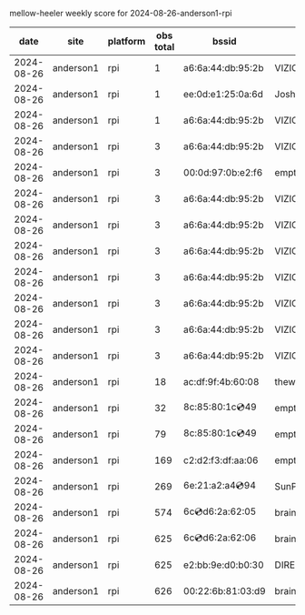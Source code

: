 mellow-heeler weekly score for 2024-08-26-anderson1-rpi

|date|site|platform|obs total|bssid|ssid|lat|lng|
|--|--|--|--|--|--|--|--|
|2024-08-26|anderson1|rpi|1|a6:6a:44:db:95:2b|VIZIOCastAudio2186|40.41746|-122.24048|
|2024-08-26|anderson1|rpi|1|ee:0d:e1:25:0a:6d|JoshLily|40.41746|-122.24048|
|2024-08-26|anderson1|rpi|1|a6:6a:44:db:95:2b|VIZIOCastAudio5042|40.41746|-122.24048|
|2024-08-26|anderson1|rpi|3|a6:6a:44:db:95:2b|VIZIOCastAudio6638|40.41746|-122.24048|
|2024-08-26|anderson1|rpi|3|00:0d:97:0b:e2:f6|empty_ssid|40.41746|-122.24048|
|2024-08-26|anderson1|rpi|3|a6:6a:44:db:95:2b|VIZIOCastAudio1694|40.41746|-122.24048|
|2024-08-26|anderson1|rpi|3|a6:6a:44:db:95:2b|VIZIOCastAudio4438|40.41746|-122.24048|
|2024-08-26|anderson1|rpi|3|a6:6a:44:db:95:2b|VIZIOCastAudio5811|40.41746|-122.24048|
|2024-08-26|anderson1|rpi|3|a6:6a:44:db:95:2b|VIZIOCastAudio8725|40.41746|-122.24048|
|2024-08-26|anderson1|rpi|3|a6:6a:44:db:95:2b|VIZIOCastAudio8813|40.41746|-122.24048|
|2024-08-26|anderson1|rpi|3|a6:6a:44:db:95:2b|VIZIOCastAudio5192|40.41746|-122.24048|
|2024-08-26|anderson1|rpi|3|a6:6a:44:db:95:2b|VIZIOCastAudio4826|40.41746|-122.24048|
|2024-08-26|anderson1|rpi|18|ac:df:9f:4b:60:08|theweef|40.41746|-122.24048|
|2024-08-26|anderson1|rpi|32|8c:85:80:1c:cd:49|empty_ssid|40.41746|-122.24048|
|2024-08-26|anderson1|rpi|79|8c:85:80:1c:cd:49|empty_ssid|40.41746|-122.24048|
|2024-08-26|anderson1|rpi|169|c2:d2:f3:df:aa:06|empty_ssid|40.41746|-122.24048|
|2024-08-26|anderson1|rpi|269|6e:21:a2:a4:cd:94|SunPower21450|40.41746|-122.24048|
|2024-08-26|anderson1|rpi|574|6c:cd:d6:2a:62:05|braingang2_5GEXT|40.41746|-122.24048|
|2024-08-26|anderson1|rpi|625|6c:cd:d6:2a:62:06|braingang2_2GEXT|40.41746|-122.24048|
|2024-08-26|anderson1|rpi|625|e2:bb:9e:d0:b0:30|DIRECT-9ED03030|40.41746|-122.24048|
|2024-08-26|anderson1|rpi|626|00:22:6b:81:03:d9|braingang2|40.41746|-122.24048|
